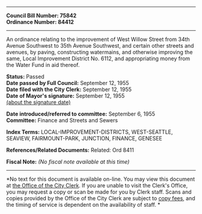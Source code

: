* * * * *  
  
**Council Bill Number: [](#h0)[](#h2)75842**   
**Ordinance Number: 84412**  
  
* * * * *  
  
An ordinance relating to the improvement of West Willow Street from 34th Avenue Southwest to 35th Avenue Southwest, and certain other streets and avenues, by paving, constructing watermains, and otherwise improving the same, Local Improvement District No. 6112, and appropriating money from the Water Fund in aid thereof.  
  
**Status:** Passed   
**Date passed by Full Council:** September 12, 1955   
**Date filed with the City Clerk:** September 12, 1955   
**Date of Mayor's signature:** September 12, 1955   
[(about the signature date)](/~public/approvaldate.htm)   
  
  
**Date introduced/referred to committee:** September 6, 1955   
**Committee:** Finance and Streets and Sewers   
  
**Index Terms:** LOCAL-IMPROVEMENT-DISTRICTS, WEST-SEATTLE, SEAVIEW, FAIRMOUNT-PARK, JUNCTION, FINANCE, GENESEE  
  
**References/Related Documents:** Related: Ord 8411  
  
**Fiscal Note:** *(No fiscal note available at this time)*  
  
* * * * *  
  
*No text for this document is available on-line. You may view this document at [the Office of the City Clerk](http://www.seattle.gov/leg/clerk/contactUs.htm). If you are unable to visit the Clerk's Office, you may request a copy or scan be made for you by Clerk staff. Scans and copies provided by the Office of the City Clerk are subject to [copy fees](http://clerk.seattle.gov/~public/clerkfees.htm), and the timing of service is dependent on the availability of staff. *  
  
  
